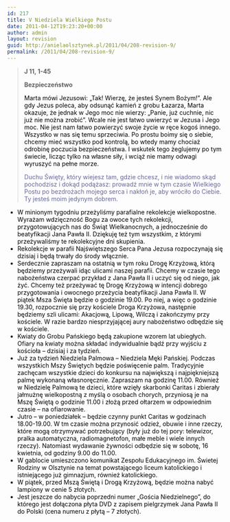 ```yaml
---
id: 217
title: V Niedziela Wielkiego Postu
date: 2011-04-12T19:23:20+00:00
author: admin
layout: revision
guid: http://anielaolsztynek.pl/2011/04/208-revision-9/
permalink: /2011/04/208-revision-9/
---
```

> **J 11, 1-45**
> 
> **Bezpieczeństwo**
> 
> <span style="color: #000000;">Marta mówi Jezusowi: &#8222;Tak! Wierzę, że jesteś Synem Bożym!&#8221;. Ale gdy Jezus poleca, aby odsunąć kamień z grobu Łazarza, Marta okazuje, że jednak w Jego moc nie wierzy: &#8222;Panie, już cuchnie, nic już nie można zrobić&#8221;. Wcale nie jest łatwo uwierzyć w Jezusa i Jego moc. Nie jest nam łatwo powierzyć swoje życie w ręce kogoś innego. Wszystko w nas się temu sprzeciwia. Po prostu boimy się o siebie, chcemy mieć wszystko pod kontrolą, bo wtedy mamy chociaż odrobinę poczucia bezpieczeństwa. I wskutek tego żeglujemy po tym świecie, licząc tylko na własne siły, i wciąż nie mamy odwagi wyruszyć na pełne morze.</span>
> 
> <span style="color: #666699;">Duchu Święty, który wiejesz tam, gdzie chcesz, i nie wiadomo skąd pochodzisz i dokąd podążasz: prowadź mnie w tym czasie Wielkiego Postu po bezdrożach mojego serca i nakłoń je, aby wróciło do Ciebie. Ty jesteś moim jedynym dobrem.</span>

  * <span style="color: #000000;">W minionym tygodniu przeżyliśmy parafialne rekolekcje wielkopostne. Wyrażam wdzięczność Bogu za owoce tych rekolekcji, przygotowujących nas do Świąt Wielkanocnych, a jednocześnie do beatyfikacji Jana Pawła II. Dziękuję też tym wszystkim, z którymi przeżywaliśmy te rekolekcyjne dni skupienia. </span>
  * <span style="color: #000000;">Rekolekcje w parafii Najświętszego Serca Pana Jezusa rozpoczynają się dzisiaj i będą trwały do środy włącznie.</span>
  * <span style="color: #000000;">Serdecznie zapraszam na ostatnią w tym roku Drogę Krzyżową, którą będziemy przeżywali idąc ulicami naszej parafii. Chcemy w czasie tego nabożeństwa czerpać przykład z Jana Pawła II i uczyć się od niego, jak żyć. Chcemy też przeżywać tę Drogę Krzyżową w intencji dobrego przygotowania i owocnego przeżycia beatyfikacji Jana Pawła II. W piątek Msza Święta będzie o godzinie 19.00. Po niej, a więc o godzinie 19.30, rozpocznie się przy kościele Droga Krzyżowa, następnie będziemy szli ulicami: Akacjową, Lipową, Wilczą i zakończymy przy kościele. W razie bardzo niesprzyjającej aury nabożeństwo odbędzie się w kościele.</span>
  * <span style="color: #000000;">Kwiaty do Grobu Pańskiego będą zakupione wzorem lat ubiegłych. Ofiary na kwiaty można składać indywidualnie bądź przy wyjściu z kościoła &#8211; dzisiaj i za tydzień.</span>
  * <span style="color: #000000;">Już za tydzień Niedziela Palmowa &#8211; Niedziela Męki Pańskiej. Podczas wszystkich Mszy Świętych będzie poświęcenie palm. Tradycyjnie zachęcam wszystkie dzieci do konkursu na największą i najpiękniejszą palmę wykonaną własnoręcznie. Zapraszam na godzinę 11.00. Również w Niedzielę Palmową te dzieci, które wzięły skarbonki Caritas i zbierały jałmużnę wielkopostną z myślą o osobach chorych, przyniosą je na Mszę Świętą o godzinie 11.00 i złożą przed ołtarzem w odpowiednim czasie &#8211; na ofiarowanie.</span>
  * <span style="color: #000000;">Jutro &#8211; w poniedziałek &#8211; będzie czynny punkt Caritas w godzinach 18.00-19.00. W tm czasie można przynosić odzież, obuwie i inne rzeczy, które mogą otrzymywać potrzebujący (były już do tej pory: telewizor, pralka automatyczna, radiomagnetofon, małe meble i wiele innych rzeczy). Natomiast wydawanie żywności odbędzie się w sobotę, 16 kwietnia, od godziny 9.00 do 11.00.</span>
  * <span style="color: #000000;">W gablocie umieszczono komunikat Zespołu Edukacyjnego im. Świetej Rodziny w Olsztynie na temat powstającego liceum katolickiego i istniejącego już gimnazjum, również katolickiego.</span>
  * <span style="color: #000000;">W piątek, przed Mszą Świętą i Drogą Krzyżową, będzie można nabyć lampiony w cenie 5 złotych.</span>
  * <span style="color: #000000;">Jest jeszcze do nabycia poprzedni numer &#8222;Gościa Niedzielnego&#8221;, do którego jest dołączona płyta DVD z zapisem pielgrzymek Jana Pawła II do Polski (cena numeru z płytą &#8211; 7 złotych).</span>